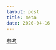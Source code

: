 ```yaml
---
layout: post
title: meta
date: 2020-04-16
---
```


[参考](https://gist.github.com/lancejpollard/1978404)